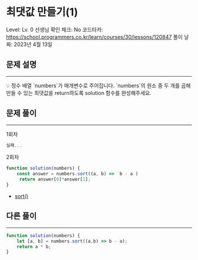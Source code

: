 # 최댓값 만들기(1)

Level: Lv. 0
선생님 확인 체크: No
코드타카: https://school.programmers.co.kr/learn/courses/30/lessons/120847
풀이 날짜: 2023년 4월 13일

## 문제 설명

---

<aside>
💡 정수 배열 `numbers`가 매개변수로 주어집니다. `numbers`의 원소 중 두 개를 곱해 만들 수 있는 최댓값을 return하도록 solution 함수를 완성해주세요.

</aside>

## 문제 풀이

---

1회차 

```jsx
실패... 
```

2회차 

```jsx
function solution(numbers) {
    const answer = numbers.sort((a, b) =>  b - a ) 
     return answer[0]*answer[1];
}
```

- [sort()](https://www.notion.so/array-prototype-sort-7f90d13ccc0242698cfcfd703b9bda25)

## 다른 풀이

---

```jsx
function solution(numbers) {
    let [a, b] = numbers.sort((a,b) => b - a);
    return a * b;
}
```